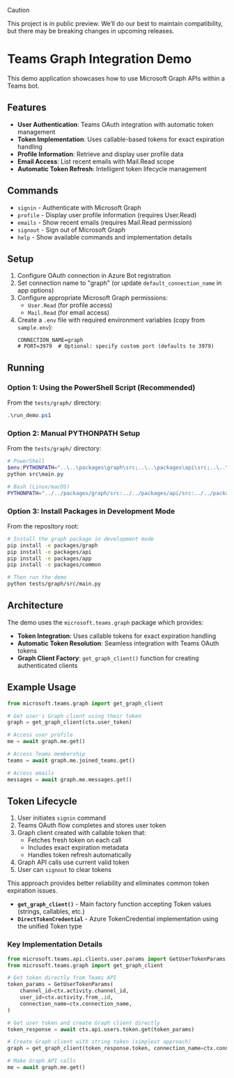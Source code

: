 > [!CAUTION]
> This project is in public preview. We’ll do our best to maintain compatibility, but there may be breaking changes in upcoming releases. 

# Teams Graph Integration Demo

This demo application showcases how to use Microsoft Graph APIs within a Teams bot.

## Features

- **User Authentication**: Teams OAuth integration with automatic token management
- **Token Implementation**: Uses callable-based tokens for exact expiration handling
- **Profile Information**: Retrieve and display user profile data
- **Email Access**: List recent emails with Mail.Read scope
- **Automatic Token Refresh**: Intelligent token lifecycle management

## Commands

- `signin` - Authenticate with Microsoft Graph
- `profile` - Display user profile information (requires User.Read)
- `emails` - Show recent emails (requires Mail.Read permission)
- `signout` - Sign out of Microsoft Graph
- `help` - Show available commands and implementation details

## Setup

1. Configure OAuth connection in Azure Bot registration
2. Set connection name to "graph" (or update `default_connection_name` in app options)
3. Configure appropriate Microsoft Graph permissions:
   - `User.Read` (for profile access)
   - `Mail.Read` (for email access)
4. Create a `.env` file with required environment variables (copy from `sample.env`):
   ```
   CONNECTION_NAME=graph
   # PORT=3979  # Optional: specify custom port (defaults to 3979)
   ```

## Running

### Option 1: Using the PowerShell Script (Recommended)

From the `tests/graph/` directory:

```powershell
.\run_demo.ps1
```

### Option 2: Manual PYTHONPATH Setup

From the `tests/graph/` directory:

```powershell
# PowerShell
$env:PYTHONPATH="..\..\packages\graph\src;..\..\packages\api\src;..\..\packages\apps\src;..\..\packages\common\src"
python src\main.py
```

```bash
# Bash (Linux/macOS)
PYTHONPATH="../../packages/graph/src:../../packages/api/src:../../packages/apps/src:../../packages/common/src" python src/main.py
```

### Option 3: Install Packages in Development Mode

From the repository root:

```bash
# Install the graph package in development mode
pip install -e packages/graph
pip install -e packages/api
pip install -e packages/app
pip install -e packages/common

# Then run the demo
python tests/graph/src/main.py
```

## Architecture

The demo uses the `microsoft.teams.graph` package which provides:

- **Token Integration**: Uses callable tokens for exact expiration handling
- **Automatic Token Resolution**: Seamless integration with Teams OAuth tokens
- **Graph Client Factory**: `get_graph_client()` function for creating authenticated clients

## Example Usage

```python
from microsoft.teams.graph import get_graph_client

# Get user's Graph client using their token
graph = get_graph_client(ctx.user_token)

# Access user profile
me = await graph.me.get()

# Access Teams membership
teams = await graph.me.joined_teams.get()

# Access emails
messages = await graph.me.messages.get()
```

## Token Lifecycle

1. User initiates `signin` command
2. Teams OAuth flow completes and stores user token
3. Graph client created with callable token that:
   - Fetches fresh token on each call
   - Includes exact expiration metadata
   - Handles token refresh automatically
4. Graph API calls use current valid token
5. User can `signout` to clear tokens

This approach provides better reliability and eliminates common token expiration issues.

- **`get_graph_client()`** - Main factory function accepting Token values (strings, callables, etc.)
- **`DirectTokenCredential`** - Azure TokenCredential implementation using the unified Token type

### Key Implementation Details

```python
from microsoft.teams.api.clients.user.params import GetUserTokenParams
from microsoft.teams.graph import get_graph_client

# Get token directly from Teams API
token_params = GetUserTokenParams(
    channel_id=ctx.activity.channel_id,
    user_id=ctx.activity.from_.id,
    connection_name=ctx.connection_name,
)

# Get user token and create Graph client directly
token_response = await ctx.api.users.token.get(token_params)

# Create Graph client with string token (simplest approach)
graph = get_graph_client(token_response.token, connection_name=ctx.connection_name)

# Make Graph API calls
me = await graph.me.get()
```
